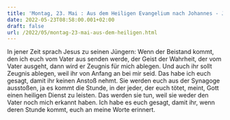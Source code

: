 ```yaml
---
title: 'Montag, 23. Mai : Aus dem Heiligen Evangelium nach Johannes - Joh 15,26-27.16,1-4a.'
date: 2022-05-23T08:58:00.001+02:00
draft: false
url: /2022/05/montag-23-mai-aus-dem-heiligen.html
---
```


In jener Zeit sprach Jesus zu seinen Jüngern: Wenn der Beistand kommt, den ich euch vom Vater aus senden werde, der Geist der Wahrheit, der vom Vater ausgeht, dann wird er Zeugnis für mich ablegen. Und auch ihr sollt Zeugnis ablegen, weil ihr von Anfang an bei mir seid. Das habe ich euch gesagt, damit ihr keinen Anstoß nehmt. Sie werden euch aus der Synagoge ausstoßen, ja es kommt die Stunde, in der jeder, der euch tötet, meint, Gott einen heiligen Dienst zu leisten. Das werden sie tun, weil sie weder den Vater noch mich erkannt haben. Ich habe es euch gesagt, damit ihr, wenn deren Stunde kommt, euch an meine Worte erinnert.